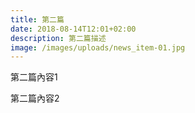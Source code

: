 ```yaml
---
title: 第二篇
date: 2018-08-14T12:01+02:00
description: 第二篇描述
image: /images/uploads/news_item-01.jpg
---
```

第二篇內容1

第二篇內容2